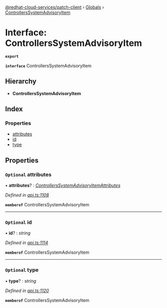 [@redhat-cloud-services/patch-client](../README.md) › [Globals](../globals.md) › [ControllersSystemAdvisoryItem](controllerssystemadvisoryitem.md)

# Interface: ControllersSystemAdvisoryItem

**`export`** 

**`interface`** ControllersSystemAdvisoryItem

## Hierarchy

* **ControllersSystemAdvisoryItem**

## Index

### Properties

* [attributes](controllerssystemadvisoryitem.md#optional-attributes)
* [id](controllerssystemadvisoryitem.md#optional-id)
* [type](controllerssystemadvisoryitem.md#optional-type)

## Properties

### `Optional` attributes

• **attributes**? : *[ControllersSystemAdvisoryItemAttributes](controllerssystemadvisoryitemattributes.md)*

*Defined in [api.ts:1108](https://github.com/RedHatInsights/javascript-clients/blob/898b2150/packages/patch/api.ts#L1108)*

**`memberof`** ControllersSystemAdvisoryItem

___

### `Optional` id

• **id**? : *string*

*Defined in [api.ts:1114](https://github.com/RedHatInsights/javascript-clients/blob/898b2150/packages/patch/api.ts#L1114)*

**`memberof`** ControllersSystemAdvisoryItem

___

### `Optional` type

• **type**? : *string*

*Defined in [api.ts:1120](https://github.com/RedHatInsights/javascript-clients/blob/898b2150/packages/patch/api.ts#L1120)*

**`memberof`** ControllersSystemAdvisoryItem

